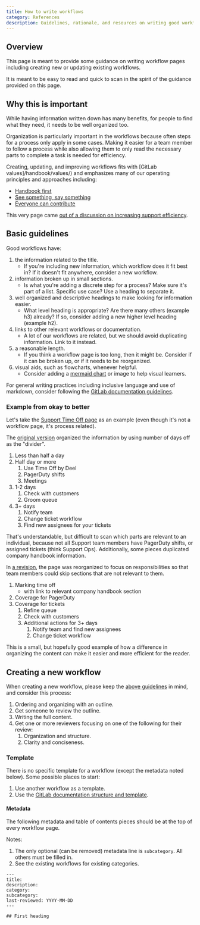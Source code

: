 ```yaml
---
title: How to write workflows
category: References
description: Guidelines, rationale, and resources on writing good workflow pages.
---
```


## Overview

This page is meant to provide some guidance on writing workflow pages including creating new or updating existing workflows.

It is meant to be easy to read and quick to scan in the spirit of the guidance provided on this page.

## Why this is important

While having information written down has many benefits, for people to find what they need, it needs to be well organized too.

Organization is particularly important in the workflows because often steps for a process only apply in some cases.
Making it easier for a team member to follow a process while also allowing them to only read the necessary parts to complete a task is needed for efficiency.

Creating, updating, and improving workflows fits with [GitLab values]/handbook/values/) and emphasizes many of our operating principles and approaches including:

- [Handbook first](/handbook/handbook-usage/#why-handbook-first)
- [See something, say something](/handbook/values/#see-something-say-something)
- [Everyone can contribute](/handbook/values/#mission)

This very page came [out of a discussion on increasing support efficiency](https://gitlab.com/gitlab-com/support/support-team-meta/-/issues/2927).

## Basic guidelines

Good workflows have:

1. the information related to the title.
    - If you're including new information, which workflow does it fit best in? If it doesn't fit anywhere, consider a new workflow.
1. information broken up in small sections.
    - Is what you're adding a discrete step for a process? Make sure it's part of a list. Specific use case? Use a heading to separate it.
1. well organized and descriptive headings to make looking for information easier.
    - What level heading is appropriate? Are there many others (example h3) already? If so, consider adding a new higher level heading (example h2).
1. links to other relevant workflows or documentation.
    - A lot of our workflows are related, but we should avoid duplicating information. Link to it instead.
1. a reasonable length.
    - If you think a workflow page is too long, then it might be. Consider if it can be broken up, or if it needs to be reorganized.
1. visual aids, such as flowcharts, whenever helpful.
    - Consider adding a [mermaid chart](https://docs.gitlab.com/ee/user/markdown.html#mermaid) or image to help visual learners.

For general writing practices including inclusive language and use of markdown, consider following the [GitLab documentation guidelines](https://docs.gitlab.com/ee/development/documentation/styleguide/).

### Example from okay to better

Let's take the [Support Time Off page](/handbook/support/support-time-off) as an example (even though it's not a workflow page, it's process related).

The [original version](https://gitlab.com/gitlab-com/www-gitlab-com/-/blob/7d9466ea0400d3e7739f280c7568b3f030fa2562/sites/handbook/source/handbook/support/support-time-off.html.md#taking-off-less-than-half-a-day) organized the information by using number of days off as the "divider".

1. Less than half a day
1. Half day or more
    1. Use Time Off by Deel
    1. PagerDuty shifts
    1. Meetings
1. 1-2 days
    1. Check with customers
    1. Groom queue
1. 3+ days
    1. Notify team
    1. Change ticket workflow
    1. Find new assignees for your tickets

That's understandable, but difficult to scan which parts are relevant to an individual,
because not all Support team members have PagerDuty shifts, or assigned tickets (think Support Ops).
Additionally, some pieces duplicated company handbook information.

In [a revision](https://gitlab.com/gitlab-com/www-gitlab-com/-/blob/7d9466ea0400d3e7739f280c7568b3f030fa2562/sites/handbook/source/handbook/support/support-time-off.html.md#taking-off-less-than-half-a-day), the page was reorganized to focus on responsibilities so that team members could skip sections that are not relevant to them.

1. Marking time off
    - with link to relevant company handbook section
1. Coverage for PagerDuty
1. Coverage for tickets
    1. Refine queue
    1. Check with customers
    1. Additional actions for 3+ days
        1. Notify team and find new assignees
        1. Change ticket workflow

This is a small, but hopefully good example of how a difference in organizing the content can make it easier and more efficient for the reader.

## Creating a new workflow

When creating a new workflow, please keep the [above guidelines](#basic-guidelines) in mind, and consider this process:

1. Ordering and organizing with an outline.
1. Get someone to review the outline.
1. Writing the full content.
1. Get one or more reviewers focusing on one of the following for their review:
    1. Organization and structure.
    1. Clarity and conciseness.

### Template

There is no specific template for a workflow (except the metadata noted below). Some possible places to start:

1. Use another workflow as a template.
1. Use the [GitLab documentation structure and template](https://docs.gitlab.com/ee/development/documentation/structure.html).

#### Metadata

The following metadata and table of contents pieces should be at the top of every workflow page.

Notes:

1. The only optional (can be removed) metadata line is `subcategory`. All others must be filled in.
1. See the existing workflows for existing categories.

```text
---
title:
description:
category:
subcategory:
last-reviewed: YYYY-MM-DD
---

## First heading
```
